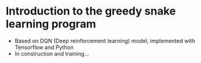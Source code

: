 # Introduction to the greedy snake learning program
- Based on DQN (Deep reinforcement learning) model, implemented with Tensorflow and Python
- In construction and training...
